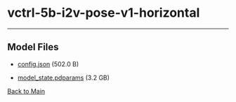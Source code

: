 
# vctrl-5b-i2v-pose-v1-horizontal
---



## Model Files

- [config.json](https://paddlenlp.bj.bcebos.com/models/community/paddlemix/vctrl-5b-i2v-pose-v1-horizontal/config.json) (502.0 B)

- [model_state.pdparams](https://paddlenlp.bj.bcebos.com/models/community/paddlemix/vctrl-5b-i2v-pose-v1-horizontal/model_state.pdparams) (3.2 GB)


[Back to Main](../../)